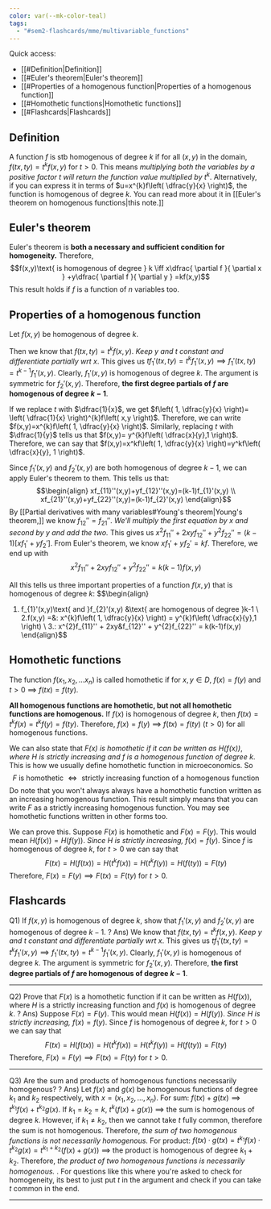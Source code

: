 ```yaml
---
color: var(--mk-color-teal)
tags:
  - "#sem2-flashcards/mme/multivariable_functions"
---
```

Quick access:
- [[#Definition|Definition]]
- [[#Euler's theorem|Euler's theorem]]
- [[#Properties of a homogenous function|Properties of a homogenous function]]
- [[#Homothetic functions|Homothetic functions]]
- [[#Flashcards|Flashcards]]


## Definition
A function $f$ is stb homogenous of degree $k$ if for all $(x,y)$ in the domain, $f(tx,ty)=t^{k}f(x,y)$ for $t>0$. This means *multiplying both the variables by a positive factor $t$ will return the function value multiplied by $t^k$*. Alternatively, if you can express it in terms of $u=x^{k}f\left( \dfrac{y}{x} \right)$, the function is homogenous of degree $k$. You can read more about it in [[Euler's theorem on homogenous functions|this note.]]

## Euler's theorem
Euler's theorem is **both a necessary and sufficient condition for homogeneity.** Therefore,
$$f(x,y)\text{ is homogenous of degree } k \iff x\dfrac{ \partial f }{ \partial x } +y\dfrac{ \partial f }{ \partial y }  =kf(x,y)$$
This result holds if $f$ is a function of $n$ variables too.

## Properties of a homogenous function
Let $f(x,y)$ be homogenous of degree $k$.

Then we know that $f(tx,ty)=t^{k}f(x,y)$. *Keep $y$ and $t$ constant and differentiate partially wrt $x$*. This gives us $tf_{1}'(tx,ty)=t^{k}f_{1}'(x,y) \implies f_{1}'(tx,ty)= t^{k-1}f_{1}'(x,y)$. Clearly, $f_{1}'(x,y)$ is homogenous of degree $k$. The argument is symmetric for $f_{2}'(x,y)$. Therefore, **the first degree partials of $f$ are homogenous of degree $k-1$**.

If we replace $t$ with $\dfrac{1}{x}$, we get $f\left( 1, \dfrac{y}{x} \right)= \left( \dfrac{1}{x} \right)^{k}f\left( x,y \right)$. Therefore, we can write $f(x,y)=x^{k}f\left( 1, \dfrac{y}{x} \right)$. Similarly, replacing $t$ with $\dfrac{1}{y}$ tells us that $f(x,y)= y^{k}f\left( \dfrac{x}{y},1 \right)$. Therefore, we can say that $f(x,y)=x^kf\left( 1, \dfrac{y}{x} \right)=y^kf\left( \dfrac{x}{y}, 1 \right)$.

Since $f_{1}'(x,y)$ and $f_{2}'(x,y)$ are both homogenous of degree $k-1$, we can apply Euler's theorem to them. This tells us that:
$$\begin{align}
xf_{11}''(x,y)+yf_{12}''(x,y)=(k-1)f_{1}'(x,y) \\
xf_{21}''(x,y)+yf_{22}''(x,y)=(k-1)f_{2}'(x,y)
\end{align}$$
By [[Partial derivatives with many variables#Young's theorem|Young's theorem,]] we know $f_{12}''=f_{21}''$. *We'll multiply the first equation by $x$ and second by $y$ and add the two.* This gives us $x^{2}f_{11}'' +2xyf_{12}'' + y^{2}f_{22}'' =(k-1)[xf_{1}'+yf_{2}']$. From Euler's theorem, we know $xf_{1}'+yf_{2}'=kf$. Therefore, we end up with
$$x^{2}f_{11}''+2xyf_{12}''+y^{2}f_{22}''=k(k-1)f(x,y)$$


All this tells us three important properties of a function $f(x,y)$ that is homogenous of degree $k$:
$$\begin{align}
1. f_{1}'(x,y)\text{ and }f_{2}'(x,y) &\text{ are homogenous of degree }k-1 \\
2.f(x,y) =&\: x^{k}f\left( 1, \dfrac{y}{x} \right) = y^{k}f\left( \dfrac{x}{y},1 \right) \\
3.\: x^{2}f_{11}'' + 2xy&f_{12}'' + y^{2}f_{22}'' = k(k-1)f(x,y)
\end{align}$$

## Homothetic functions
The function $f(x_{1},x_{2},\dots x_{n})$ is called homothetic if for $x,y \in D$, $f(x)=f(y)$ and $t>0$ $\implies$ $f(tx)=f(ty)$. 

**All homogenous functions are homothetic, but not all homothetic functions are homogenous.** If $f(x)$ is homogenous of degree $k$, then $f(tx)=t^{k}f(x)=t^{k}f(y)=f(ty)$. Therefore, $f(x)=f(y)$ $\implies$ $f(tx)=f(ty)$ $(t>0)$ for all homogenous functions.

We can also state that *$F(x)$ is homothetic if it can be written as $H(f(x))$*, *where $H$ is strictly increasing and $f$ is a homogenous function of degree* $k$. This is how we usually define homothetic function in microeconomics. So$$F \text{ is homothetic } \iff \text{ strictly increasing function of a homogenous function}$$
Do note that you won't always always have a homothetic function written as an increasing homogenous function. This result simply means that you can write $F$ as a strictly increasing homogenous function. You may see homothetic functions written in other forms too.

We can prove this. Suppose $F(x)$ is homothetic and $F(x)=F(y)$. This would mean $H(f(x))=H(f(y))$. *Since $H$ is strictly increasing,* $f(x)=f(y)$. Since $f$ is homogenous of degree $k$, for $t>0$ we can say that$$F(tx) = H(f(tx))=H(t^{k}f(x))=H(t^{k}f(y))=H(f(ty))=F(ty)$$
Therefore, $F(x)=F(y)\implies F(tx)=F(ty)$ for $t>0$.








## Flashcards
Q1) If $f(x,y)$ is homogenous of degree $k$, show that $f_{1}'(x,y)$ and $f_{2}'(x,y)$ are homogenous of degree $k-1$.
?
Ans) We know that $f(tx,ty)=t^{k}f(x,y)$. *Keep $y$ and $t$ constant and differentiate partially wrt $x$*. This gives us $tf_{1}'(tx,ty)=t^{k}f_{1}'(x,y) \implies f_{1}'(tx,ty)= t^{k-1}f_{1}'(x,y)$. Clearly, $f_{1}'(x,y)$ is homogenous of degree $k$. The argument is symmetric for $f_{2}'(x,y)$. Therefore, **the first degree partials of $f$ are homogenous of degree $k-1$**.
<div style='border-top: 1px solid; width: 100%; margin-top:3px; margin-bottom: 0px;'></div>

Q2) Prove that $F(x)$ is a homothetic function if it can be written as $H(f(x))$, where $H$ is a strictly increasing function and $f(x)$ is homogenous of degree $k$.
?
Ans) Suppose $F(x)=F(y)$. This would mean $H(f(x))=H(f(y))$. *Since $H$ is strictly increasing,* $f(x)=f(y)$. Since $f$ is homogenous of degree $k$, for $t>0$ we can say that$$F(tx) = H(f(tx))=H(t^{k}f(x))=H(t^{k}f(y))=H(f(ty))=F(ty)$$
Therefore, $F(x)=F(y)\implies F(tx)=F(ty)$ for $t>0$.
<div style='border-top: 1px solid; width: 100%; margin-top:3px; margin-bottom: 0px;'></div>

Q3) Are the sum and products of homogenous functions necessarily homogenous?
?
Ans) Let $f(x)$ and $g(x)$ be homogenous functions of degree $k_{1}$ and $k_{2}$ respectively, with $x=(x_{1},x_{2},\dots,x_{n})$.
For sum:
$f(tx)+g(tx)\implies t^{k_{1}}f(x)+t^{k_{2}}g(x)$.
If $k_{1}=k_{2}=k$, $t^{k}(f(x)+g(x))$ $\implies$ the sum is homogenous of degree $k$.
However, if $k_{1}\ne k_{2}$, then we cannot take $t$ fully common, therefore the sum is not homogenous.
Therefore, *the sum of two homogenous functions is not necessarily homogenous.*
For product:
$f(tx)\cdot g(tx)=t^{k_{1}}f(x)\cdot t^{k_{2}}g(x)=t^{k_{1} + k_{2}}(f(x)+g(x))$ $\implies$ the product is homogenous of degree $k_{1}+k_{2}$. Therefore, *the product of two homogenous functions is necessarily homogenous.*
.
For questions like this where you're asked to check for homogeneity, its best to just put $t$ in the argument and check if you can take $t$ common in the end.
<div style='border-top: 1px solid; width: 100%; margin-top:3px; margin-bottom: 0px;'></div>
